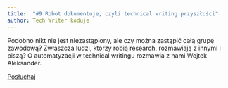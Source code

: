 ```yaml
---
title: 	"#9 Robot dokumentuje, czyli technical writing przyszłości"
author: Tech Writer koduje
---
```


Podobno nikt nie jest niezastąpiony, ale czy można zastąpić całą grupę zawodową? Zwłaszcza ludzi, którzy robią research, rozmawiają z innymi i piszą? O automatyzacji w technical writingu rozmawia z nami Wojtek Aleksander.

<a class="btn btn-primary" href="https://anchor.fm/docdeveloper/episodes/9-Robot-dokumentuje--czyli-technical-writing-przyszoci-e7p204/a-at2688" target="_blank"><i class="fas fa-headphones"></i> Posłuchaj</a>
